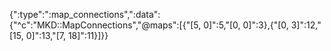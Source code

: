 {":type":":map_connections",":data":{"^c":"MKD::MapConnections","@maps":[{"[5, 0]":5,"[0, 0]":3},{"[0, 3]":12,"[15, 0]":13,"[7, 18]":11}]}}